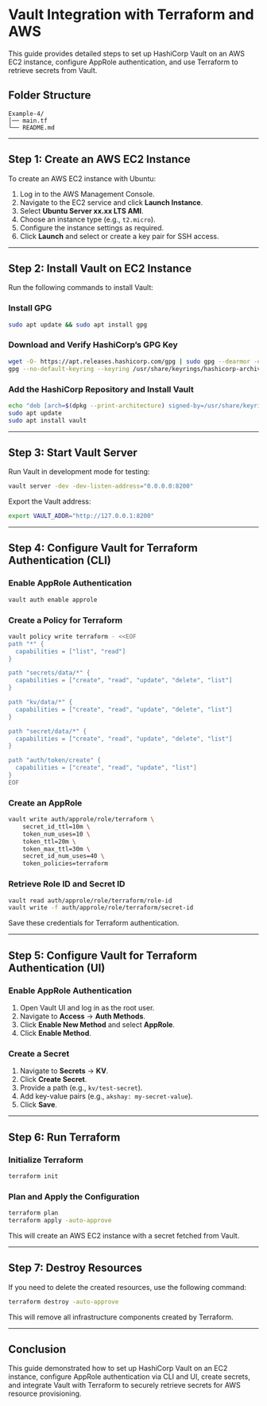 # Vault Integration with Terraform and AWS

This guide provides detailed steps to set up HashiCorp Vault on an AWS EC2 instance, configure AppRole authentication, and use Terraform to retrieve secrets from Vault.

## Folder Structure
```
Example-4/
│── main.tf
└── README.md
```

---

## Step 1: Create an AWS EC2 Instance
To create an AWS EC2 instance with Ubuntu:

1. Log in to the AWS Management Console.
2. Navigate to the EC2 service and click **Launch Instance**.
3. Select **Ubuntu Server xx.xx LTS AMI**.
4. Choose an instance type (e.g., `t2.micro`).
5. Configure the instance settings as required.
6. Click **Launch** and select or create a key pair for SSH access.

---

## Step 2: Install Vault on EC2 Instance
Run the following commands to install Vault:

### Install GPG
```bash
sudo apt update && sudo apt install gpg
```

### Download and Verify HashiCorp’s GPG Key
```bash
wget -O- https://apt.releases.hashicorp.com/gpg | sudo gpg --dearmor -o /usr/share/keyrings/hashicorp-archive-keyring.gpg
gpg --no-default-keyring --keyring /usr/share/keyrings/hashicorp-archive-keyring.gpg --fingerprint
```

### Add the HashiCorp Repository and Install Vault
```bash
echo "deb [arch=$(dpkg --print-architecture) signed-by=/usr/share/keyrings/hashicorp-archive-keyring.gpg] https://apt.releases.hashicorp.com $(lsb_release -cs) main" | sudo tee /etc/apt/sources.list.d/hashicorp.list
sudo apt update
sudo apt install vault
```

---

## Step 3: Start Vault Server
Run Vault in development mode for testing:
```bash
vault server -dev -dev-listen-address="0.0.0.0:8200"
```

Export the Vault address:
```bash
export VAULT_ADDR="http://127.0.0.1:8200"
```

---

## Step 4: Configure Vault for Terraform Authentication (CLI)

### Enable AppRole Authentication
```bash
vault auth enable approle
```

### Create a Policy for Terraform
```bash
vault policy write terraform - <<EOF
path "*" {
  capabilities = ["list", "read"]
}

path "secrets/data/*" {
  capabilities = ["create", "read", "update", "delete", "list"]
}

path "kv/data/*" {
  capabilities = ["create", "read", "update", "delete", "list"]
}

path "secret/data/*" {
  capabilities = ["create", "read", "update", "delete", "list"]
}

path "auth/token/create" {
  capabilities = ["create", "read", "update", "list"]
}
EOF
```

### Create an AppRole
```bash
vault write auth/approle/role/terraform \
    secret_id_ttl=10m \
    token_num_uses=10 \
    token_ttl=20m \
    token_max_ttl=30m \
    secret_id_num_uses=40 \
    token_policies=terraform
```

### Retrieve Role ID and Secret ID
```bash
vault read auth/approle/role/terraform/role-id
vault write -f auth/approle/role/terraform/secret-id
```
Save these credentials for Terraform authentication.

---

## Step 5: Configure Vault for Terraform Authentication (UI)

### Enable AppRole Authentication
1. Open Vault UI and log in as the root user.
2. Navigate to **Access** → **Auth Methods**.
3. Click **Enable New Method** and select **AppRole**.
4. Click **Enable Method**.

### Create a Secret
1. Navigate to **Secrets** → **KV**.
2. Click **Create Secret**.
3. Provide a path (e.g., `kv/test-secret`).
4. Add key-value pairs (e.g., `akshay: my-secret-value`).
5. Click **Save**.

---

## Step 6: Run Terraform

### Initialize Terraform
```bash
terraform init
```

### Plan and Apply the Configuration
```bash
terraform plan
terraform apply -auto-approve
```

This will create an AWS EC2 instance with a secret fetched from Vault.

---

## Step 7: Destroy Resources
If you need to delete the created resources, use the following command:
```bash
terraform destroy -auto-approve
```
This will remove all infrastructure components created by Terraform.

---

## Conclusion
This guide demonstrated how to set up HashiCorp Vault on an EC2 instance, configure AppRole authentication via CLI and UI, create secrets, and integrate Vault with Terraform to securely retrieve secrets for AWS resource provisioning.


